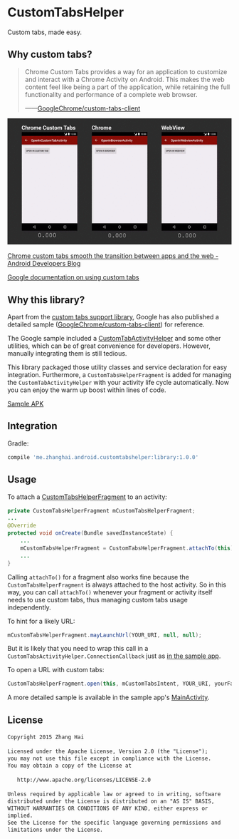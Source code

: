 # CustomTabsHelper

Custom tabs, made easy.

## Why custom tabs?

> Chrome Custom Tabs provides a way for an application to customize and interact with a Chrome Activity on Android. This makes the web content feel like being a part of the application, while retaining the full functionality and performance of a complete web browser.
>
> ——[GoogleChrome/custom-tabs-client](https://github.com/GoogleChrome/custom-tabs-client)

![Chrome custom tabs with pre-loading vs. Chrome and WebView](image/custom-tabs-vs-chrome-vs-webview.gif)

[Chrome custom tabs smooth the transition between apps and the web - Android Developers Blog](http://android-developers.blogspot.com/2015/09/chrome-custom-tabs-smooth-transition.html)

[Google documentation on using custom tabs](https://github.com/GoogleChrome/custom-tabs-client/blob/master/Using.md)

## Why this library?

Apart from the [custom tabs support library](http://developer.android.com/tools/support-library/features.html#custom-tabs), Google has also published a detailed sample ([GoogleChrome/custom-tabs-client](https://github.com/GoogleChrome/custom-tabs-client)) for reference.

The Google sample included a [CustomTabActivityHelper](https://github.com/GoogleChrome/custom-tabs-client/blob/master/demos/src/main/java/org/chromium/customtabsdemos/CustomTabActivityHelper.java) and some other utilities, which can be of great convenience for developers. However, manually integrating them is still tedious.

This library packaged those utility classes and service declaration for easy integration. Furthermore, a `CustomTabsHelperFragment` is added for managing the `CustomTabActivityHelper` with your activity life cycle automatically. Now you can enjoy the warm up boost within lines of code.

[Sample APK](//github.com/DreaminginCodeZH/CustomTabsHelper/releases/download/v1.0.1/sample-release.apk)

## Integration

Gradle:

```gradle
compile 'me.zhanghai.android.customtabshelper:library:1.0.0'
```

## Usage

To attach a [CustomTabsHelperFragment](library/src/main/java/me/zhanghai/android/customtabshelper/CustomTabsHelperFragment.java) to an activity:

```java
private CustomTabsHelperFragment mCustomTabsHelperFragment;
...
@Override
protected void onCreate(Bundle savedInstanceState) {
    ...
    mCustomTabsHelperFragment = CustomTabsHelperFragment.attachTo(this);
    ...
}
```

Calling `attachTo()` for a fragment also works fine because the `CustomTabsHelperFragment` is always attached to the host activity. So in this way, you can call `attachTo()` whenever your fragment or activity itself needs to use custom tabs, thus managing custom tabs usage independently.

To hint for a likely URL:

```java
mCustomTabsHelperFragment.mayLaunchUrl(YOUR_URI, null, null);
```

But it is likely that you need to wrap this call in a `CustomTabsActivityHelper.ConnectionCallback` just as [in the sample app](sample/src/main/java/me/zhanghai/android/customtabshelper/sample/MainActivity.java).

To open a URL with custom tabs:

```java
CustomTabsHelperFragment.open(this, mCustomTabsIntent, YOUR_URI, yourFallback);
```

A more detailed sample is available in the sample app's [MainActivity](sample/src/main/java/me/zhanghai/android/customtabshelper/sample/MainActivity.java).

## License

    Copyright 2015 Zhang Hai

    Licensed under the Apache License, Version 2.0 (the "License");
    you may not use this file except in compliance with the License.
    You may obtain a copy of the License at

       http://www.apache.org/licenses/LICENSE-2.0

    Unless required by applicable law or agreed to in writing, software
    distributed under the License is distributed on an "AS IS" BASIS,
    WITHOUT WARRANTIES OR CONDITIONS OF ANY KIND, either express or implied.
    See the License for the specific language governing permissions and
    limitations under the License.
